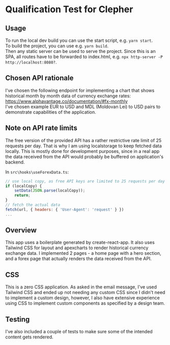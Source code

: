 # Qualification Test for Clepher

## Usage
To run the local dev build you can use the start script, e.g. `yarn start`.\
To build the project, you can use e.g. `yarn build`.\
Then any static server can be used to serve the project. Since this is an SPA, all routes have to be forwarded to index.html, e.g. `npx http-server -P http://localhost:8080?`.

## Chosen API rationale
I've chosen the following endpoint for implementing a chart that shows historical month by month data of currency exchange rates:
https://www.alphavantage.co/documentation/#fx-monthly \
I've chosen example EUR to USD and MDL (Moldovan Lei) to USD pairs to demonstrate capabilities of the application.

## Note on API rate limits
The free version of the provided API has a rather restrictive rate limit of 25 requests per day. That is why I am using localstorage to keep fetched data locally. This is mostly done for development purposes, since in a real app the data received from the API would probably be buffered on application's backend.

In `src\hooks\useForexData.ts`:
```js
// use local copy, as free API keys are limited to 25 requests per day
if (localCopy) {
    setData(JSON.parse(localCopy));
    return;
}
// fetch the actual data
fetch(url, { headers: { 'User-Agent': 'request' } })
...
```

## Overview
This app uses a boilerplate generated by create-react-app. It also uses Tailwind CSS for layout and apexcharts to render historical currency exchange data. I implemented 2 pages - a home page with a hero section, and a forex page that actually renders the data received from the API. 

## CSS
This is a zero CSS application. As asked in the email message, I've used Tailwind CSS and ended up not needing any custom CSS since I didn't need to implement a custom design, however, I also have extensive experience using CSS to implement custom components as specified by a design team.  

## Testing
I've also included a couple of tests to make sure some of the intended content gets rendered.  
